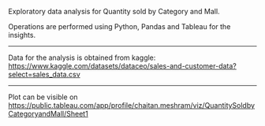 Exploratory data analysis for Quantity sold by Category and Mall.

Operations are performed using Python, Pandas and Tableau for the insights.

---------------------------------------------------------------------------------------------------------------------------------------
Data for the analysis is obtained from kaggle: https://www.kaggle.com/datasets/dataceo/sales-and-customer-data?select=sales_data.csv

---------------------------------------------------------------------------------------------------------------------------------------
Plot can be visible on https://public.tableau.com/app/profile/chaitan.meshram/viz/QuantitySoldbyCategoryandMall/Sheet1
